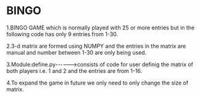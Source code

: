 # BINGO
1.BINGO GAME which is normally played with 25 or more entries but in the following code has only 9 entries from 1-30.

2.3-d matrix are formed using NUMPY and the entries in the matrix are manual and number between 1-30 are only being used.

3.Module:define.py------>consists of code  for user definig the matrix of both players i.e. 1 and 2 and the  entries are from 1-16.

4.To expand the game in future we only need to only change the size of matrix.
